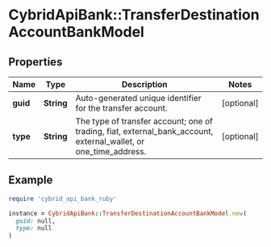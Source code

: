 # CybridApiBank::TransferDestinationAccountBankModel

## Properties

| Name | Type | Description | Notes |
| ---- | ---- | ----------- | ----- |
| **guid** | **String** | Auto-generated unique identifier for the transfer account. | [optional] |
| **type** | **String** | The type of transfer account; one of trading, fiat, external_bank_account, external_wallet, or one_time_address. | [optional] |

## Example

```ruby
require 'cybrid_api_bank_ruby'

instance = CybridApiBank::TransferDestinationAccountBankModel.new(
  guid: null,
  type: null
)
```

